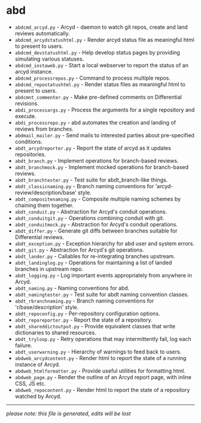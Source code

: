 # abd
* `abdcmd_arcyd.py` -
Arcyd - daemon to watch git repos, create and land reviews automatically.
* `abdcmd_arcydstatushtml.py` -
Render arcyd status file as meaningful html to present to users.
* `abdcmd_devstatushtml.py` -
Help develop status pages by providing simulating various statuses.
* `abdcmd_instaweb.py` -
Start a local webserver to report the status of an arcyd instance.
* `abdcmd_processrepos.py` -
Command to process multiple repos.
* `abdcmd_repostatushtml.py` -
Render status files as meaningful html to present to users.
* `abdcmnt_commenter.py` -
Make pre-defined comments on Differential revisions.
* `abdi_processargs.py` -
Process the arguments for a single repository and execute.
* `abdi_processrepo.py` -
abd automates the creation and landing of reviews from branches.
* `abdmail_mailer.py` -
Send mails to interested parties about pre-specified conditions.
* `abdt_arcydreporter.py` -
Report the state of arcyd as it updates repositories.
* `abdt_branch.py` -
Implement operations for branch-based reviews.
* `abdt_branchmock.py` -
Implement mocked operations for branch-based reviews.
* `abdt_branchtester.py` -
Test suite for abdt_branch-like things.
* `abdt_classicnaming.py` -
Branch naming conventions for 'arcyd-review/description/base' style.
* `abdt_compositenaming.py` -
Composite multiple naming schemes by chaining them together.
* `abdt_conduit.py` -
Abstraction for Arcyd's conduit operations.
* `abdt_conduitgit.py` -
Operations combining conduit with git.
* `abdt_conduitmock.py` -
Abstraction for Arcyd's conduit operations.
* `abdt_differ.py` -
Generate git diffs between branches suitable for Differential reviews.
* `abdt_exception.py` -
Exception hierarchy for abd user and system errors.
* `abdt_git.py` -
Abstraction for Arcyd's git operations.
* `abdt_lander.py` -
Callables for re-integrating branches upstream.
* `abdt_landinglog.py` -
Operations for maintaining a list of landed branches in upstream repo.
* `abdt_logging.py` -
Log important events appropriately from anywhere in Arcyd.
* `abdt_naming.py` -
Naming conventions for abd.
* `abdt_namingtester.py` -
Test suite for abdt naming convention classes.
* `abdt_rbranchnaming.py` -
Branch naming conventions for 'r/base/description' style.
* `abdt_repoconfig.py` -
Per-repository configuration options.
* `abdt_reporeporter.py` -
Report the state of a repository.
* `abdt_shareddictoutput.py` -
Provide equivalent classes that write dictionaries to shared resources.
* `abdt_tryloop.py` -
Retry operations that may intermittently fail, log each failure.
* `abdt_userwarning.py` -
Hierarchy of warnings to feed back to users.
* `abdweb_arcydcontent.py` -
Render html to report the state of a running instance of Arcyd.
* `abdweb_htmlformatter.py` -
Provide useful utilities for formatting html.
* `abdweb_page.py` -
Render the outline of an Arcyd report page, with inline CSS, JS etc.
* `abdweb_repocontent.py` -
Render html to report the state of a repository watched by Arcyd.

-----
*please note: this file is generated, edits will be lost*
